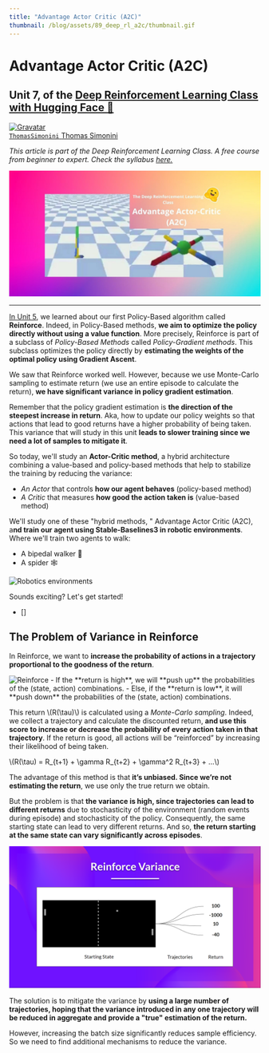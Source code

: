 ```yaml
---
title: "Advantage Actor Critic (A2C)"
thumbnail: /blog/assets/89_deep_rl_a2c/thumbnail.gif
---
```


<html>
<head>
<style>
.center {
  display: block;
  margin-left: auto;
  margin-right: auto;
  width: 50%;
}
</style>
<h1>Advantage Actor Critic (A2C)</h1>
<h2>Unit 7, of the <a href="https://github.com/huggingface/deep-rl-class">Deep Reinforcement Learning Class with Hugging Face 🤗</a></h2>

<div class="author-card">
    <a href="/ThomasSimonini">
        <img class="avatar avatar-user" src="https://aeiljuispo.cloudimg.io/v7/https://s3.amazonaws.com/moonup/production/uploads/1632748593235-60cae820b1c79a3e4b436664.jpeg?w=200&h=200&f=face" title="Gravatar">
        <div class="bfc">
            <code>ThomasSimonini</code>
            <span class="fullname">Thomas Simonini</span>
        </div>
  </a>
</div>

</head>

<body>

*This article is part of the Deep Reinforcement Learning Class. A free course from beginner to expert. Check the syllabus [here.](https://github.com/huggingface/deep-rl-class)*

<img src="assets/89_deep_rl_a2c/thumbnail.jpg" alt="Thumbnail"/>  

---

[In Unit 5](https://huggingface.co/blog/deep-rl-pg), we learned about our first Policy-Based algorithm called **Reinforce**. 
Indeed, in Policy-Based methods, **we aim to optimize the policy directly without using a value function**. More precisely, Reinforce is part of a subclass of *Policy-Based Methods* called *Policy-Gradient methods*. This subclass optimizes the policy directly by **estimating the weights of the optimal policy using Gradient Ascent**.

We saw that Reinforce worked well. However, because we use Monte-Carlo sampling to estimate return (we use an entire episode to calculate the return), **we have significant variance in policy gradient estimation**. 

Remember that the policy gradient estimation is **the direction of the steepest increase in return**. Aka, how to update our policy weights so that actions that lead to good returns have a higher probability of being taken. This variance that will study in this unit **leads to slower training since we need a lot of samples to mitigate it**.

So today, we'll study an **Actor-Critic method**, a hybrid architecture combining a value-based and policy-based methods that help to stabilize the training by reducing the variance:
- *An Actor* that controls **how our agent behaves** (policy-based method)
- *A Critic* that measures **how good the action taken is** (value-based method)

We'll study one of these "hybrid methods, " Advantage Actor Critic (A2C), a**nd train our agent using Stable-Baselines3 in robotic environments**. Where we'll train two agents to walk:
- A bipedal walker 🦿
- A spider 🕸️

<img src="https://github.com/huggingface/deep-rl-class/blob/main/unit7/assets/img/pybullet-envs.gif?raw=true" alt="Robotics environments"/>

Sounds exciting? Let's get started!
  
- []



## The Problem of Variance in Reinforce
In Reinforce, we want to **increase the probability of actions in a trajectory proportional to the goodness of the return**.

<img src="https://huggingface.co/blog/assets/85_policy_gradient/pg.jpg" alt="Reinforce"/>
- If the **return is high**, we will **push up** the probabilities of the (state, action) combinations.
- Else, if the **return is low**, it will **push down** the probabilities of the (state, action) combinations.

This return \\(R(\tau)\\) is calculated using a *Monte-Carlo sampling*. Indeed, we collect a trajectory and calculate the discounted return, **and use this score to increase or decrease the probability of every action taken in that trajectory**. If the return is good, all actions will be “reinforced” by increasing their likelihood of being taken.
  
\\(R(\tau) = R_{t+1} + \gamma R_{t+2} + \gamma^2 R_{t+3} + ...\\) 

The advantage of this method is that **it’s unbiased. Since we’re not estimating the return**, we use only the true return we obtain.
  
But the problem is that **the variance is high, since trajectories can lead to different returns** due to stochasticity of the environment (random events during episode) and stochasticity of the policy. Consequently, the same starting state can lead to very different returns.
And so, **the return starting at the same state can vary significantly across episodes**.
  
<img src="assets/89_deep_rl_a2c/variance.jpg" alt="variance"/>  

The solution is to mitigate the variance by **using a large number of trajectories, hoping that the variance introduced in any one trajectory will be reduced in aggregate and provide a "true" estimation of the return.**

However, increasing the batch size significantly reduces sample efficiency. So we need to find additional mechanisms to reduce the variance.
  
